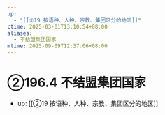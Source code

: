 ```yaml
---
up:
  - "[[②19 按语种、人种、宗教、集团区分的地区]]"
ctime: 2025-03-01T13:10:54+08:00
aliases:
  - 不结盟集团国家
mtime: 2025-09-09T12:37:06+08:00
---
```


# ②196.4 不结盟集团国家

- up: [[②19 按语种、人种、宗教、集团区分的地区]]
